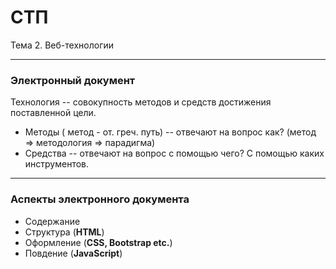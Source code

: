 # СТП

Тема 2. 
Веб-технологии

---

### Электронный документ

Технология -- совокупность методов и средств достижения поставленной цели.
- Методы ( метод - от. греч. путь) -- отвечают на вопрос как? (метод => методология => парадигма)
- Средства -- отвечают на вопрос с помощью чего? С помощью каких инструментов.

---

### Аспекты электронного документа

- Содержание
- Структура (**HTML**)
- Оформление (**CSS, Bootstrap etc.**)
- Повдение (**JavaScript**)
